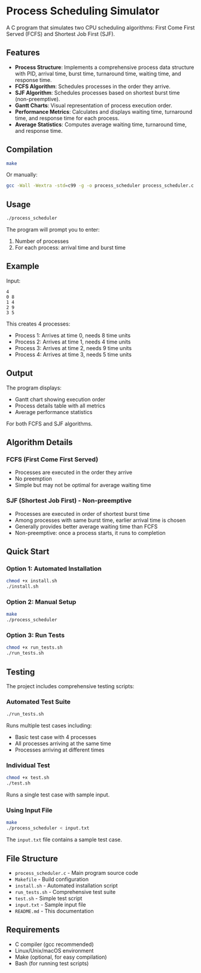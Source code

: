 # Process Scheduling Simulator

A C program that simulates two CPU scheduling algorithms: First Come First Served (FCFS) and Shortest Job First (SJF).

## Features

- **Process Structure**: Implements a comprehensive process data structure with PID, arrival time, burst time, turnaround time, waiting time, and response time.
- **FCFS Algorithm**: Schedules processes in the order they arrive.
- **SJF Algorithm**: Schedules processes based on shortest burst time (non-preemptive).
- **Gantt Charts**: Visual representation of process execution order.
- **Performance Metrics**: Calculates and displays waiting time, turnaround time, and response time for each process.
- **Average Statistics**: Computes average waiting time, turnaround time, and response time.

## Compilation

```bash
make
```

Or manually:
```bash
gcc -Wall -Wextra -std=c99 -g -o process_scheduler process_scheduler.c
```

## Usage

```bash
./process_scheduler
```

The program will prompt you to enter:
1. Number of processes
2. For each process: arrival time and burst time

## Example

Input:
```
4
0 8
1 4
2 9
3 5
```

This creates 4 processes:
- Process 1: Arrives at time 0, needs 8 time units
- Process 2: Arrives at time 1, needs 4 time units  
- Process 3: Arrives at time 2, needs 9 time units
- Process 4: Arrives at time 3, needs 5 time units

## Output

The program displays:
- Gantt chart showing execution order
- Process details table with all metrics
- Average performance statistics

For both FCFS and SJF algorithms.

## Algorithm Details

### FCFS (First Come First Served)
- Processes are executed in the order they arrive
- No preemption
- Simple but may not be optimal for average waiting time

### SJF (Shortest Job First) - Non-preemptive
- Processes are executed in order of shortest burst time
- Among processes with same burst time, earlier arrival time is chosen
- Generally provides better average waiting time than FCFS
- Non-preemptive: once a process starts, it runs to completion

## Quick Start

### Option 1: Automated Installation
```bash
chmod +x install.sh
./install.sh
```

### Option 2: Manual Setup
```bash
make
./process_scheduler
```

### Option 3: Run Tests
```bash
chmod +x run_tests.sh
./run_tests.sh
```

## Testing

The project includes comprehensive testing scripts:

### Automated Test Suite
```bash
./run_tests.sh
```
Runs multiple test cases including:
- Basic test case with 4 processes
- All processes arriving at the same time
- Processes arriving at different times

### Individual Test
```bash
chmod +x test.sh
./test.sh
```
Runs a single test case with sample input.

### Using Input File
```bash
make
./process_scheduler < input.txt
```
The `input.txt` file contains a sample test case.

## File Structure

- `process_scheduler.c` - Main program source code
- `Makefile` - Build configuration
- `install.sh` - Automated installation script
- `run_tests.sh` - Comprehensive test suite
- `test.sh` - Simple test script
- `input.txt` - Sample input file
- `README.md` - This documentation

## Requirements

- C compiler (gcc recommended)
- Linux/Unix/macOS environment
- Make (optional, for easy compilation)
- Bash (for running test scripts)


